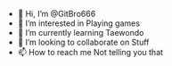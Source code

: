 - 👋 Hi, I’m @GitBro666
- 👀 I’m interested in Playing games
- 🌱 I’m currently learning Taewondo
- 💞️ I’m looking to collaborate on Stuff
- 📫 How to reach me Not telling you that

<!---
GitBro666/GitBro666 is a ✨ special ✨ repository because its `README.md` (this file) appears on your GitHub profile.
You can click the Preview link to take a look at your changes.
--->
